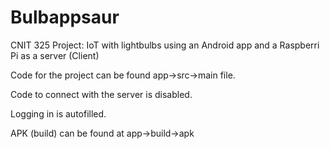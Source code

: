 # Bulbappsaur
CNIT 325 Project: IoT with lightbulbs using an Android app and a Raspberri Pi as a server (Client)

Code for the project can be found app->src->main file.

Code to connect with the server is disabled. 

Logging in is autofilled.

APK (build) can be found at app->build->apk
